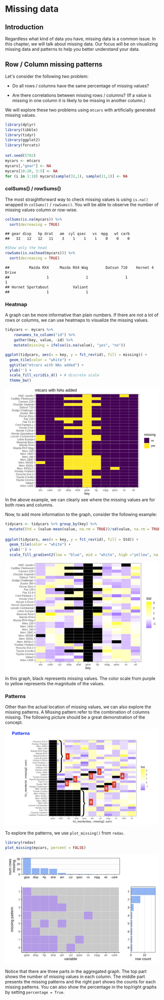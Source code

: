 # Missing data

## Introduction 

Regardless what kind of data you have, missing data is a common issue. In this chapter, we will talk about missing data. Our focus will be on visualizing missing data and patterns to help you better understand your data. 

## Row / Column missing patterns

Let's consider the following two problem:

* Do all rows / columns have the same percentage of missing values?

* Are there correlations between missing rows / columns? (If a value is missing in one column it is likely to be missing in another column.)

We will explore these two problems using `mtcars` with artificially generated missing values. 


```r
library(dplyr)
library(tibble)
library(tidyr)
library(ggplot2)
library(forcats)

set.seed(5702)
mycars <- mtcars
mycars[,"gear"] <- NA
mycars[10:20, 3:5] <- NA
for (i in 1:10) mycars[sample(32,1), sample(11,1)] <- NA
```

### colSums() / rowSums()

The most straightforward way to check missing values is using `is.na()` wrapped in `colSums()` / `rowSums()`. You will be able to observe the number of missing values column or row-wise.


```r
colSums(is.na(mycars)) %>%
  sort(decreasing = TRUE)
```

```
## gear disp   hp drat   am  cyl qsec   vs  mpg   wt carb 
##   32   12   12   11    3    1    1    1    0    0    0
```


```r
#Show only the head
rowSums(is.na(head(mycars))) %>%
  sort(decreasing = TRUE)
```

```
##         Mazda RX4     Mazda RX4 Wag        Datsun 710    Hornet 4 Drive 
##                 1                 1                 1                 1 
## Hornet Sportabout           Valiant 
##                 1                 1
```

### Heatmap

A graph can be more informative than plain numbers. If there are not a lot of rows or columns, we can use heatmaps to visualize the missing values. 


```r
tidycars <- mycars %>% 
    rownames_to_column("id") %>% 
    gather(key, value, -id) %>% 
    mutate(missing = ifelse(is.na(value), "yes", "no"))
```


```r
ggplot(tidycars, aes(x = key, y = fct_rev(id), fill = missing)) +
  geom_tile(color = "white") + 
  ggtitle("mtcars with NAs added") +
  ylab('') + 
  scale_fill_viridis_d() + # discrete scale
  theme_bw()
```

<img src="missing_data_files/figure-html/unnamed-chunk-5-1.png" width="672" style="display: block; margin: auto;" />
In the above example, we can clearly see where the missing values are for both rows and columns. 

Now, to add more information to the graph, consider the following example:


```r
tidycars <- tidycars %>% group_by(key) %>% 
  mutate(Std = (value-mean(value, na.rm = TRUE))/sd(value, na.rm = TRUE)) %>% ungroup()

ggplot(tidycars, aes(x = key, y = fct_rev(id), fill = Std)) +
  geom_tile(color = "white") + 
  ylab('') + 
  scale_fill_gradient2(low = "blue", mid = "white", high ="yellow", na.value = "black") + theme_bw()
```

<img src="missing_data_files/figure-html/unnamed-chunk-6-1.png" width="672" style="display: block; margin: auto;" />

In this graph, black represents missing values. The color scale from purple to yellow represents the magnitude of the values.

### Patterns

Other than the actual location of missing values, we can also explore the  missing patterns. A Missing pattern refer to the combination of columns missing. The following picture should be a great demonstration of the concept.

![](images/missing_pattern.png)

To explore the patterns, we use `plot_missing()` from `redav`.


```r
library(redav)
plot_missing(mycars, percent = FALSE)
```

<img src="missing_data_files/figure-html/unnamed-chunk-7-1.png" width="672" style="display: block; margin: auto;" />

Notice that there are three parts in the aggregated graph. The top part shows the number of missing values in each column. The middle part presents the missing patterns and the right part shows the counts for each missing patterns. You can also show the percentage in the top/right graphs by setting `percentage = True`.
